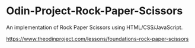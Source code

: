 # Odin-Project-Rock-Paper-Scissors
An implementation of Rock Paper Scissors using HTML/CSS/JavaScript.

https://www.theodinproject.com/lessons/foundations-rock-paper-scissors
